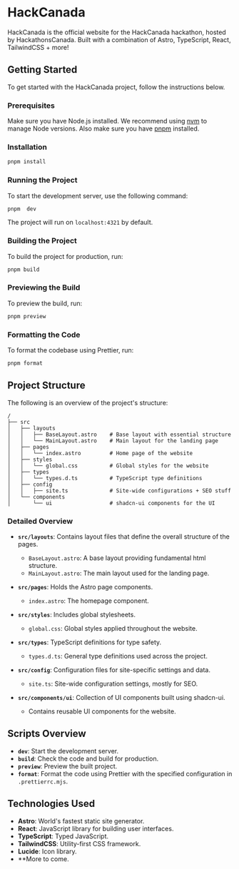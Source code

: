 # HackCanada

HackCanada is the official website for the HackCanada hackathon, hosted by HackathonsCanada. Built with a combination of Astro, TypeScript, React, TailwindCSS + more!

## Getting Started

To get started with the HackCanada project, follow the instructions below.

### Prerequisites

Make sure you have Node.js installed. We recommend using [nvm](https://github.com/nvm-sh/nvm) to manage Node versions.
Also make sure you have [pnpm](https://pnpm.io/) installed.

### Installation

```bash
pnpm install
```

### Running the Project

To start the development server, use the following command:

```bash
pnpm  dev
```

The project will run on `localhost:4321` by default.

### Building the Project

To build the project for production, run:

```bash
pnpm build
```

### Previewing the Build

To preview the build, run:

```bash
pnpm preview
```

### Formatting the Code

To format the codebase using Prettier, run:

```bash
pnpm format
```

## Project Structure

The following is an overview of the project's structure:

```plaintext
/
├── src
│   ├── layouts
│   │   ├── BaseLayout.astro    # Base layout with essential structure
│   │   └── MainLayout.astro    # Main layout for the landing page
│   ├── pages
│   │   └── index.astro         # Home page of the website
│   ├── styles
│   │   └── global.css          # Global styles for the website
│   ├── types
│   │   └── types.d.ts          # TypeScript type definitions
│   ├── config
│   │   ├── site.ts             # Site-wide configurations + SEO stuff
│   └── components
│       └── ui                  # shadcn-ui components for the UI
```

### Detailed Overview

- **`src/layouts`**: Contains layout files that define the overall structure of the pages.

  - `BaseLayout.astro`: A base layout providing fundamental html structure.
  - `MainLayout.astro`: The main layout used for the landing page.

- **`src/pages`**: Holds the Astro page components.

  - `index.astro`: The homepage component.

- **`src/styles`**: Includes global stylesheets.

  - `global.css`: Global styles applied throughout the website.

- **`src/types`**: TypeScript definitions for type safety.

  - `types.d.ts`: General type definitions used across the project.

- **`src/config`**: Configuration files for site-specific settings and data.

  - `site.ts`: Site-wide configuration settings, mostly for SEO.

- **`src/components/ui`**: Collection of UI components built using shadcn-ui.
  - Contains reusable UI components for the website.

## Scripts Overview

- **`dev`**: Start the development server.
- **`build`**: Check the code and build for production.
- **`preview`**: Preview the built project.
- **`format`**: Format the code using Prettier with the specified configuration in `.prettierrc.mjs`.

## Technologies Used

- **Astro**: World's fastest static site generator.
- **React**: JavaScript library for building user interfaces.
- **TypeScript**: Typed JavaScript.
- **TailwindCSS**: Utility-first CSS framework.
- **Lucide**: Icon library.
- \*\*More to come.
